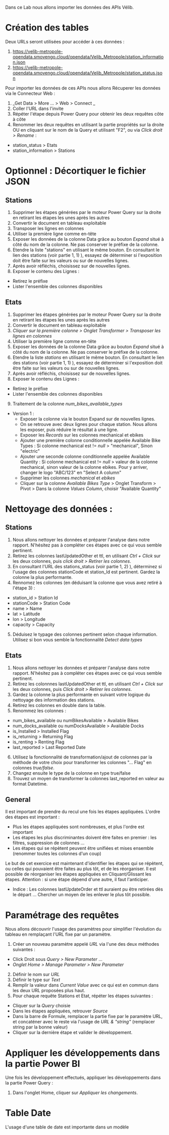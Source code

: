 Dans ce Lab nous allons importer les données des APIs Vélib. 

# Création des tables

Deux URLs seront utilisées pour accéder à ces données : 
1. https://velib-metropole-opendata.smovengo.cloud/opendata/Velib_Metropole/station_information.json
2. https://velib-metropole-opendata.smovengo.cloud/opendata/Velib_Metropole/station_status.json

Pour importer les données de ces APIs nous allons Récuperer les données via le Connecteur Web : 
1. _Get Data > More ... > Web > Connect _
2. Coller l'URL dans l'invite 
3. Répéter l'étape depuis Power Query pour obtenir les deux requêtes côte à côte 
4. Renommer les deux requêtes en utilisant la partie propriétés sur la droite OU en cliquant sur le nom de la Query et utilisant "F2", ou via _Click droit > Rename_ :
  - station_status > Etats
  - station_information > Stations

# Optionnel : Décortiquer le fichier JSON

## Stations
1. Supprimer les étapes générées par le moteur Power Query sur la droite en retirant les étapes les unes après les autres 
2. Convertir le document en tableau exploitable 
3. Transposer les lignes en colonnes
4. Utiliser la première ligne comme en-tête
5. Exposer les données de la colonne Data grâce au bouton _Expand_ situé à côté du nom de la colonne. Ne pas conserver le préfixe de la colonne. 
6. Etendre la liste "stations" en utilisant le même bouton. En consultant le lien des stations (voir partie 1, 1) ), essayez de déterminer si l'exposition doit être faite sur les valeurs ou sur de nouvelles lignes. 
7. Après avoir réfléchis, choisissez sur de nouvelles lignes. 
8. Exposer le contenu des Lignes : 
  - Retirez le préfixe
  - Lister l'ensemble des colonnes disponibles

## Etats
1. Supprimer les étapes générées par le moteur Power Query sur la droite en retirant les étapes les unes après les autres 
2. Convertir le document en tableau exploitable 
3. _Cliquer sur la première colonne > Onglet Transformer > Transposer les lignes en colonnes_
4. Utiliser la première ligne comme en-tête
5. Exposer les données de la colonne Data grâce au bouton _Expand_ situé à côté du nom de la colonne. Ne pas conserver le préfixe de la colonne. 
6. Etendre la liste _stations_ en utilisant le même bouton. En consultant le lien des stations (voir partie 1, 1) ), essayez de déterminer si l'exposition doit être faite sur les valeurs ou sur de nouvelles lignes. 
7. Après avoir réfléchis, choisissez sur de nouvelles lignes. 
8. Exposer le contenu des Lignes : 
  - Retirez le préfixe
  - Lister l'ensemble des colonnes disponibles
9. Traitement de la colonne _num_bikes_available_types_
  - Version 1 :
    - Exposer la colonne via le bouton Expand sur de nouvelles lignes.
    - On se retrouve avec deux lignes pour chaque station. Nous allons les exposer, puis réduire le résultat à une ligne.
    - Exposer les _Records_ sur les colonnes mechanical et ebikes
    - Ajouter une première colonne conditionnelle appelée Available Bike Types : Si colonne mechanical est != _null_ > "mechanical", Sinon "electric"
    - Ajouter une seconde colonne conditionnelle appelée Available Quantity :  Si colonne mechanical est != _null_ > valeur de la colonne mechanical, sinon valeur de la colonne ebikes. Pour y arriver, changer le logo "ABC/123" en "Select A column"
    - Supprimer les colonnes _mechanical_ et _ebikes_
    - Cliquer sur la colonne _Available Bikes Type_ > Onglet Transform > Pivot > Dans la colonne _Values Column_, choisir "Available Quantity"

# Nettoyage des données :
## Stations
1. Nous allons nettoyer les données et préparer l'analyse dans notre rapport. N'hésitez pas à compléter ces étapes avec ce qui vous semble pertinent. 
2. Retirez les colonnes lastUpdatedOther et ttl, en utilisant _Ctrl + Click_ sur les deux colonnes, puis _click droit > Retirer les colonnes_. 
3. En consultant l'URL des stations_status (voir partie 1, 2) ), déterminez si l'usage des colonnes stationCode et station_Id est pertinent. Gardez la colonne la plus performante. 
4. Rennomez les colonnes (en déduisant la colonne que vous avez retiré à l'étape 3) : 
  - station_id > Station Id
  - stationCode > Station Code
  - name > Name
  - lat > Latitude
  - lon > Longitude
  - capacity > Capacity
5. Déduisez le typage des colonnes pertinent selon chaque information. Utilisez si bon vous semble la fonctionnalité _Detect data types_

## Etats
1. Nous allons nettoyer les données et préparer l'analyse dans notre rapport. N'hésitez pas à compléter ces étapes avec ce qui vous semble pertinent. 
2. Retirez les colonnnes lastUpdatedOther et ttl, en utilisant _Ctrl + Click_ sur les deux colonnes, puis _Click droit > Retirer les colonnes_. 
3. Gardez la colonne la plus performante en suivant votre logique du nettoyage des information des stations. 
4. Retirez les colonnes en double dans la table. 
5. Renommez les colonnes :
  - num_bikes_available ou numBikesAvailable > Available Bikes 
  - num_docks_available ou numDocksAvailable > Available Docks
  - is_Installed > Installed Flag
  - is_returning > Returning Flag 
  - is_renting > Renting Flag
  - last_reported > Last Reported Date

6. Utilisez la fonctionnalité de transformation/ajout de colonnes par la méthode de votre choix pour transformer les colonnes "... Flag" en colonnes _true/false_. 
7. Changez ensuite le type de la colonne en type true/false 
8. Trouvez un moyen de transformer la colonnes last_reported en valeur au format Datetime. 

## General 
Il est important de prendre du recul une fois les étapes appliquées. L'ordre des étapes est important : 
- Plus les étapes appliquées sont nombreuses, et plus l'ordre est important
- Les étapes les plus discriminantes doivent être faites en premier : les filtres, suppression de colonnes ...
- Les étapes qui se répètent peuvent être unifiées et mises ensemble (renommer toutes les colonnes d'un coup)

Le but de cet exercice est maintenant d'identifier les étapes qui se répètent, ou celles qui pouvaient être faites au plus tôt, et de les réorganiser. Il est possible de réorganiser les étapes appliquées en Cliquant/Glissant les étapes. Attention : si une étape dépend d'une autre, il faut l'anticiper. 
- Indice : Les colonnes lastUpdateOrder et ttl auraient pu être retirées dès le départ ... Chercher un moyen de les enlever le plus tôt possible. 

# Paramétrage des requêtes 

Nous allons découvrir l'usage des paramètres pour simplifier l'évolution du tableau en remplaçant l'URL fixe par un paramètre.   
1. Créer un nouveau paramètre appelé _URL_ via l'une des deux méthodes suivantes : 
  - Click Droit sous _Query > New Parameter_ ... 
  - _Onglet Home > Manage Parameter > New Parameter_
2. Définir le nom sur _URL_
3. Définir le type sur _Text_ 
4. Remplir la valeur dans _Current Value_ avec ce qui est en commun dans les deux URL proposées plus haut. 
5. Pour chaque requête Stations et Etat, répéter les étapes suivantes : 
  - Cliquer sur la _Query_ choisie 
  - Dans les étapes appliquées, retrouver _Source_ 
  - Dans la barre de Formule, remplacer la partie fixe par le paramètre URL, et concaténer avec le reste via l'usage de _URL & "string"_ (remplacer string par la bonne valeur)
  - Cliquer sur la dernière étape et valider le développement. 

# Appliquer les développements dans la partie Power BI 

Une fois les développement effectués, appliquer les développements dans la partie Power Query : 
1. Dans l'onglet Home, cliquer sur _Appliquer les changements_. 

# Table Date

L'usage d'une table de date est importante dans un modèle 
